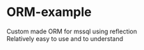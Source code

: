 # ORM-example
Custom made ORM for mssql using reflection <br>
Relatively easy to use and to understand
